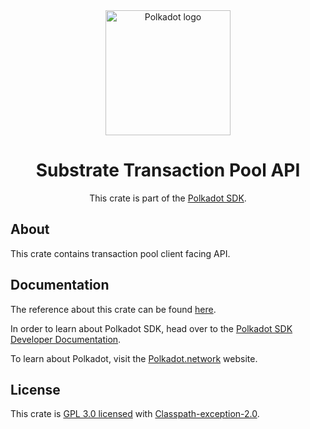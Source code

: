 <div align="center">

<img src="https://raw.githubusercontent.com/paritytech/polkadot-sdk/rzadp/readmes/docs/images/Polkadot_Logo_Horizontal_Pink_BlackOnWhite.png" alt="Polkadot logo" width="200">

# Substrate Transaction Pool API

This crate is part of the [Polkadot SDK](https://github.com/paritytech/polkadot-sdk/).

</div>

## About

This crate contains transaction pool client facing API.

## Documentation

The reference about this crate can be found [here](https://paritytech.github.io/polkadot-sdk/master/sc_transaction_pool_api).

In order to learn about Polkadot SDK, head over to the [Polkadot SDK Developer Documentation](https://paritytech.github.io/polkadot-sdk/master/polkadot_sdk_docs/index.html).

To learn about Polkadot, visit the [Polkadot.network](https://polkadot.network/) website.

## License

This crate is [GPL 3.0 licensed](https://spdx.org/licenses/GPL-3.0-or-later.html) with [Classpath-exception-2.0](https://spdx.org/licenses/Classpath-exception-2.0.html).
